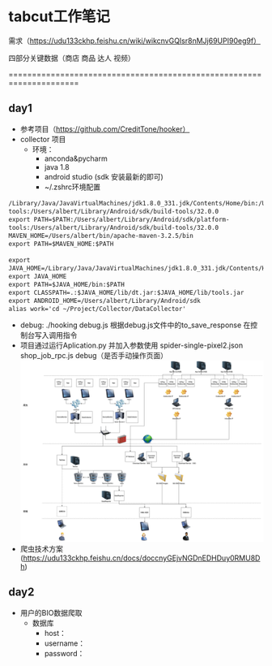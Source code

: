 # tabcut工作笔记

需求（https://udu133ckhp.feishu.cn/wiki/wikcnvGQIsr8nMJj69UPI90eg9f）

四部分关键数据（商店 商品 达人 视频）

=====================================================================
## day1
- 参考项目（https://github.com/CreditTone/hooker）
- collector 项目 
  - 环境：
    - anconda&pycharm
    - java 1.8
    - android studio (sdk 安装最新的即可)
    - ~/.zshrc环境配置
```text
/Library/Java/JavaVirtualMachines/jdk1.8.0_331.jdk/Contents/Home/bin:/Users/albert/Library/Android/sdk/platform-tools:/Users/albert/Library/Android/sdk/build-tools/32.0.0
export PATH=$PATH:/Users/albert/Library/Android/sdk/platform-tools:/Users/albert/Library/Android/sdk/build-tools/32.0.0
MAVEN_HOME=/Users/albert/bin/apache-maven-3.2.5/bin
export PATH=$MAVEN_HOME:$PATH

export JAVA_HOME=/Library/Java/JavaVirtualMachines/jdk1.8.0_331.jdk/Contents/Home
export JAVA_HOME
export PATH=$JAVA_HOME/bin:$PATH
export CLASSPATH=.:$JAVA_HOME/lib/dt.jar:$JAVA_HOME/lib/tools.jar
export ANDROID_HOME=/Users/albert/Library/Android/sdk
alias work='cd ~/Project/Collector/DataCollector'
```
  - debug: ./hooking debug.js 根据debug.js文件中的to_save_response 在控制台写入调用指令
  - 项目通过运行Aplication.py 并加入参数使用 spider-single-pixel2.json shop_job_rpc.js debug（是否手动操作页面）
![](流程图.jpg)
  - 爬虫技术方案(https://udu133ckhp.feishu.cn/docs/doccnyGEjvNGDnEDHDuy0RMU8Dh)
## day2

- 用户的BIO数据爬取 
  - 数据库
    - host：
    - username：
    - password：